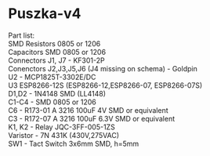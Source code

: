 # Puszka-v4
Part list:  
SMD Resistors 0805 or 1206  
Capacitors SMD 0805 or 1206  
Connectors J1, J7 - KF301-2P  
Conenctors J2,J3,J5,J6 (J4 missing on schema) - Goldpin  
U2 - MCP1825T-3302E/DC  
U3 ESP8266-12S (ESP8266-12,ESP8266-07, ESP8266-07S)  
D1,D2 - 1N4148 SMD (LL4148)  
C1-C4 - SMD 0805 or 1206  
C6 - R173-01 A 3216 100uF 4V SMD or equivalent  
C3 - R172-07 A 3216 100uF 6.3V SMD or equivalent  
K1, K2 - Relay JQC-3FF-005-1ZS  
Varistor -  7N 431K (430V,275VAC)  
SW1 - Tact Switch 3x6mm SMD, h=5mm  
